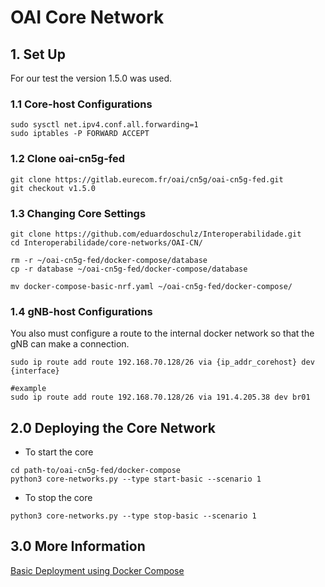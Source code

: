 # OAI Core Network

## 1. Set Up
For our test the version 1.5.0 was used.
### 1.1 Core-host Configurations
```shell
sudo sysctl net.ipv4.conf.all.forwarding=1
sudo iptables -P FORWARD ACCEPT
```

### 1.2 Clone oai-cn5g-fed
```shell
git clone https://gitlab.eurecom.fr/oai/cn5g/oai-cn5g-fed.git
git checkout v1.5.0
```

### 1.3 Changing Core Settings

```shell
git clone https://github.com/eduardoschulz/Interoperabilidade.git
cd Interoperabilidade/core-networks/OAI-CN/

rm -r ~/oai-cn5g-fed/docker-compose/database
cp -r database ~/oai-cn5g-fed/docker-compose/database

mv docker-compose-basic-nrf.yaml ~/oai-cn5g-fed/docker-compose/
```

### 1.4 gNB-host Configurations
You also must configure a route to the internal docker network so that the gNB can make a connection.

```shell
sudo ip route add route 192.168.70.128/26 via {ip_addr_corehost} dev {interface}

#example
sudo ip route add route 192.168.70.128/26 via 191.4.205.38 dev br01
```

## 2.0 Deploying the Core Network

+ To start the core
```shell
cd path-to/oai-cn5g-fed/docker-compose
python3 core-networks.py --type start-basic --scenario 1
```
+ To stop the core
```shell
python3 core-networks.py --type stop-basic --scenario 1
```

## 3.0 More Information

[Basic Deployment using Docker Compose](https://gitlab.eurecom.fr/oai/cn5g/oai-cn5g-fed/-/blob/master/docs/DEPLOY_SA5G_BASIC_DEPLOYMENT.md)
